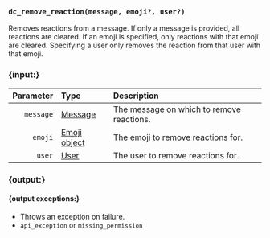 ### `dc_remove_reaction(message, emoji?, user?)`

Removes reactions from a message.
If only a message is provided, all reactions are cleared.
If an emoji is specified, only reactions with that emoji are cleared.
Specifying a user only removes the reaction from that user with that emoji.


### {input:}

| Parameter | Type                              | Description                               |
|----------:|:----------------------------------|:------------------------------------------|
| `message` | [Message](/values/message.md)     | The message on which to remove reactions. |
|   `emoji` | [Emoji object](/schemas/emoji.md) | The emoji to remove reactions for.        |
|    `user` | [User](/values/user.md)           | The user to remove reactions for.         |


### {output:}

#### {output exceptions:}

* Throws an exception on failure.
* `api_exception` or `missing_permission`